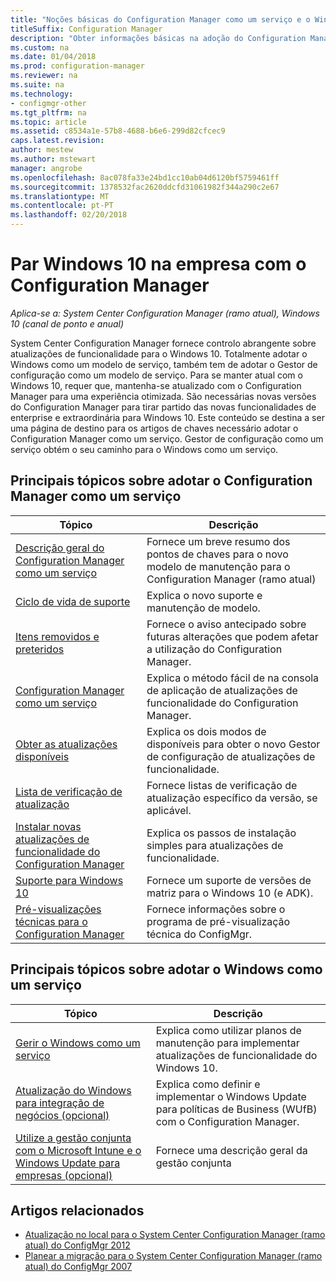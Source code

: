 ```yaml
---
title: "Noções básicas do Configuration Manager como um serviço e o Windows como um serviço"
titleSuffix: Configuration Manager
description: "Obter informações básicas na adoção do Configuration Manager como um serviço para suportar o Windows como um serviço."
ms.custom: na
ms.date: 01/04/2018
ms.prod: configuration-manager
ms.reviewer: na
ms.suite: na
ms.technology:
- configmgr-other
ms.tgt_pltfrm: na
ms.topic: article
ms.assetid: c8534a1e-57b8-4688-b6e6-299d82cfcec9
caps.latest.revision: 
author: mestew
ms.author: mstewart
manager: angrobe
ms.openlocfilehash: 8ac078fa33e24bd1cc10ab04d6120bf5759461ff
ms.sourcegitcommit: 1378532fac2620ddcfd31061982f344a290c2e67
ms.translationtype: MT
ms.contentlocale: pt-PT
ms.lasthandoff: 02/20/2018
---
```

# <a name="keep-windows-10-up-to-date-in-the-enterprise-using-configuration-manager"></a>Par Windows 10 na empresa com o Configuration Manager

*Aplica-se a: System Center Configuration Manager (ramo atual), Windows 10 (canal de ponto e anual)*

System Center Configuration Manager fornece controlo abrangente sobre atualizações de funcionalidade para o Windows 10. Totalmente adotar o Windows como um modelo de serviço, também tem de adotar o Gestor de configuração como um modelo de serviço. Para se manter atual com o Windows 10, requer que, mantenha-se atualizado com o Configuration Manager para uma experiência otimizada. São necessárias novas versões do Configuration Manager para tirar partido das novas funcionalidades de enterprise e extraordinária para Windows 10. Este conteúdo se destina a ser uma página de destino para os artigos de chaves necessário adotar o Configuration Manager como um serviço. Gestor de configuração como um serviço obtém o seu caminho para o Windows como um serviço.

## <a name="key-topics-about-adopting-configuration-manager-as-a-service"></a>Principais tópicos sobre adotar o Configuration Manager como um serviço

| Tópico        | Descrição          | 
| ------------- |-------------|
|[Descrição geral do Configuration Manager como um serviço](/sccm/core/plan-design/changes/whats-new-incremental-versions)|Fornece um breve resumo dos pontos de chaves para o novo modelo de manutenção para o Configuration Manager (ramo atual)|
|[Ciclo de vida de suporte](/sccm/core/servers/manage/current-branch-versions-supported)|Explica o novo suporte e manutenção de modelo.|
|[Itens removidos e preteridos](/sccm//core/plan-design/changes/deprecated/removed-and-deprecated)|Fornece o aviso antecipado sobre futuras alterações que podem afetar a utilização do Configuration Manager.|
|[Configuration Manager como um serviço](/sccm/core/servers/manage/updates)|Explica o método fácil de na consola de aplicação de atualizações de funcionalidade do Configuration Manager.|
|[Obter as atualizações disponíveis](/sccm/core/servers/manage/install-in-console-updates#get-available-updates)|Explica os dois modos de disponíveis para obter o novo Gestor de configuração de atualizações de funcionalidade.|
|[Lista de verificação de atualização](/sccm/core/servers/manage/install-in-console-updates#bkmk_beforeinstall)|Fornece listas de verificação de atualização específico da versão, se aplicável.| 
|[Instalar novas atualizações de funcionalidade do Configuration Manager](/sccm/core/servers/manage/install-in-console-updates#bkmk_install)|Explica os passos de instalação simples para atualizações de funcionalidade.|
|[Suporte para Windows 10](/sccm/core/plan-design/configs/support-for-windows-10)|Fornece um suporte de versões de matriz para o Windows 10 (e ADK).|
|[Pré-visualizações técnicas para o Configuration Manager](/sccm/core/get-started/technical-preview)|Fornece informações sobre o programa de pré-visualização técnica do ConfigMgr.|


## <a name="key-topics-about-adopting-windows-as-a-service"></a>Principais tópicos sobre adotar o Windows como um serviço
| Tópico        | Descrição          | 
| ------------- |-------------|
|[Gerir o Windows como um serviço](/sccm/osd/deploy-use/manage-windows-as-a-service)|Explica como utilizar planos de manutenção para implementar atualizações de funcionalidade do Windows 10.|
|[Atualização do Windows para integração de negócios (opcional)](/sccm/sum/deploy-use/integrate-windows-update-for-business-windows-10)|Explica como definir e implementar o Windows Update para políticas de Business (WUfB) com o Configuration Manager.|
|[Utilize a gestão conjunta com o Microsoft Intune e o Windows Update para empresas (opcional)](/sccm/core/clients/manage/co-management-overview)|Fornece uma descrição geral da gestão conjunta| 


## <a name="related-articles"></a>Artigos relacionados

- [Atualização no local para o System Center Configuration Manager (ramo atual) do ConfigMgr 2012](/sccm/core/servers/deploy/install/upgrade-to-configuration-manager)
- [Planear a migração para o System Center Configuration Manager (ramo atual) do ConfigMgr 2007](/sccm/core/migration/planning-for-migration)